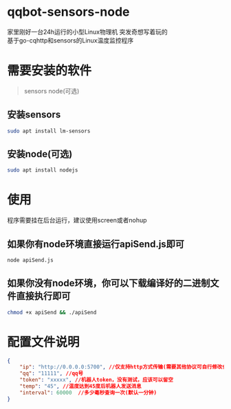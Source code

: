 # qqbot-sensors-node
家里刚好一台24h运行的小型Linux物理机 突发奇想写着玩的  
基于go-cqhttp和sensors的Linux温度监控程序

# 需要安装的软件
> sensors node(可选)  

## 安装sensors  
```bash
sudo apt install lm-sensors
```  
## 安装node(可选) 
```bash
sudo apt install nodejs
``` 
# 使用
程序需要挂在后台运行，建议使用screen或者nohup  
## 如果你有node环境直接运行apiSend.js即可  
```bash
node apiSend.js
``` 
## 如果你没有node环境，你可以下载编译好的二进制文件直接执行即可  
```bash
chmod +x apiSend && ./apiSend
``` 

# 配置文件说明
```json
{
    "ip": "http://0.0.0.0:5700", //仅支持http方式传输(需要其他协议可自行修改代码)
    "qq": "11111", //qq号
    "token": "xxxxx", //机器人token，没有测试，应该可以留空
    "temp": "45", //温度达到45度后机器人发送消息
    "interval": 60000  //多少毫秒查询一次(默认一分钟)
}
```
